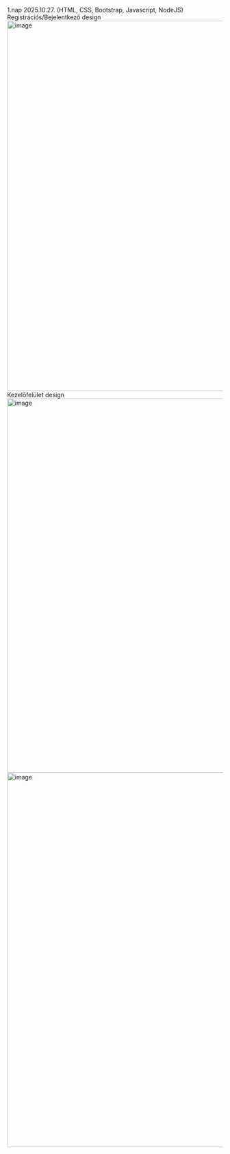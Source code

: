 1.nap 2025.10.27. (HTML, CSS, Bootstrap, Javascript, NodeJS)
Registrációs/Bejelentkező design
<img width="1919" height="862" alt="image" src="https://github.com/user-attachments/assets/7eec227a-391e-4c13-9619-9ed3e7bdb99c" />
Kezelőfelület design
<img width="1918" height="871" alt="image" src="https://github.com/user-attachments/assets/5a5f3e0d-f618-45e0-b31d-dc4b3996919a" />
<img width="1919" height="872" alt="image" src="https://github.com/user-attachments/assets/82705818-fdae-48dd-8643-003f21842534" />

